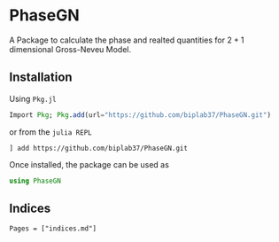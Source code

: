 # PhaseGN

A Package to calculate the phase and realted quantities for $2+1$ dimensional Gross-Neveu Model.

## Installation

Using `Pkg.jl` 
```julia
Import Pkg; Pkg.add(url="https://github.com/biplab37/PhaseGN.git")
```
or from the `julia REPL`
```julia-repl
] add https://github.com/biplab37/PhaseGN.git
```
Once installed, the package can be used as
```julia
using PhaseGN
```
## Indices

```@contents
Pages = ["indices.md"]
```

